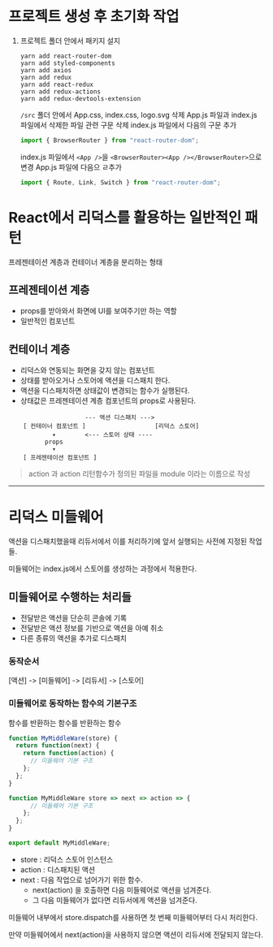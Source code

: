 # 프로젝트 생성 후 초기화 작업

1. 프로젝트 폴더 안에서 패키지 설지

   ```shell
   yarn add react-router-dom
   yarn add styled-components
   yarn add axios
   yarn add redux
   yarn add react-redux
   yarn add redux-actions
   yarn add redux-devtools-extension
   ```

   `/src` 폴더 안에서 App.css, index.css, logo.svg 삭제
   App.js 파일과 index.js 파일에서 삭제한 파일 관련 구문 삭제
   index.js 파일에서 다음의 구문 추가

   ```js
   import { BrowserRouter } from "react-router-dom";
   ```

   index.js 파일에서 `<App />`을 `<BrowserRouter><App /></BrowserRouter>`으로 변경
   App.js 파일에 다음으 ㄹ추가

   ```js
   import { Route, Link, Switch } from "react-router-dom";
   ```

# React에서 리덕스를 활용하는 일반적인 패턴

프레젠테이션 계층과 컨테이너 계층을 분리하는 형태

## 프레젠테이션 계층

- props를 받아와서 화면에 UI를 보여주기만 하는 역할
- 일반적인 컴포넌트

## 컨테이너 계층

- 리덕스와 연동되는 화면을 갖지 않는 컴포넌트
- 상태를 받아오거나 스토어에 액션을 디스패치 한다.
- 액션을 디스패치하면 상태값이 변경되는 함수가 실행된다.
- 상태값은 프레젠테이션 계층 컴포넌트의 props로 사용된다.

```
                     --- 액션 디스패치 --->
    [ 컨테이너 컴포넌트 ]                   [리덕스 스토어]
            ▾        <--- 스토어 상태 ----
          props
            ▾
    [ 프레젠테이션 컴포넌트 ]
```

> action 과 action 리턴함수가 정의된 파일을 module 이라는 이름으로 작성

---

# 리덕스 미들웨어

액션을 디스패치했을때 리듀서에서 이를 처리하기에 앞서 실행되는 사전에 지정된 작업들.

미들웨어는 index.js에서 스토어를 생성하는 과정에서 적용한다.

## 미들웨어로 수행하는 처리들

- 전달받은 액션을 단순히 콘솔에 기록
- 전달받은 액션 정보를 기반으로 액션을 아예 취소
- 다른 종류의 액션을 추가로 디스패치

### 동작순서

[액션] -> [미들웨어] -> [리듀서] -> [스토어]

### 미들웨어로 동작하는 함수의 기본구조

함수를 반환하는 함수를 반환하는 함수

```js
function MyMiddleWare(store) {
  return function(next) {
    return function(action) {
      // 미들웨어 기본 구조
    };
  };
}

function MyMiddleWare store => next => action => {
      // 미들웨어 기본 구조
    };
  };
}

export default MyMiddleWare;
```

- store : 리덕스 스토어 인스턴스
- action : 디스패치된 액션
- next : 다음 작업으로 넘어가기 위한 함수.
  - next(action) 을 호출하면 다음 미들웨어로 액션을 넘겨준다.
  - 그 다음 미들웨어가 없다면 리듀서에게 액션을 넘겨준다.

미들웨어 내부에서 store.dispatch를 사용하면 첫 번째 미들웨어부터 다시 처리한다.

만약 미들웨어에서 next(action)을 사용하지 않으면 액션이 리듀서에 전달되지 않는다.
